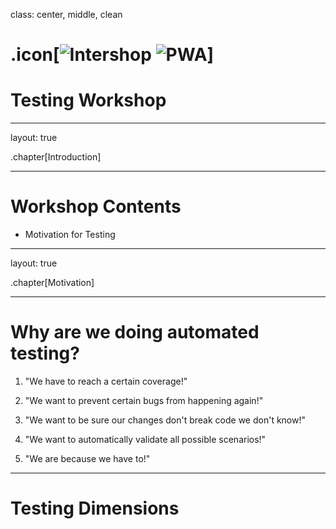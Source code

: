 class: center, middle, clean

# .icon[![Intershop](https://upload.wikimedia.org/wikipedia/commons/9/9c/Intershop-Communications-AG.svg) ![PWA](https://upload.wikimedia.org/wikipedia/commons/thumb/d/d5/Progressive_Web_Apps_Logo.svg/2880px-Progressive_Web_Apps_Logo.svg.png)]

# Testing Workshop

---

layout: true

.chapter[Introduction]

---

# Workshop Contents

- Motivation for Testing

---

layout: true

.chapter[Motivation]

---

# Why are we doing automated testing?

1. "We have to reach a certain coverage!"

1. "We want to prevent certain bugs from happening again!"

1. "We want to be sure our changes don't break code we don't know!"

1. "We want to automatically validate all possible scenarios!"

1. "We are because we have to!"

---

# Testing Dimensions
